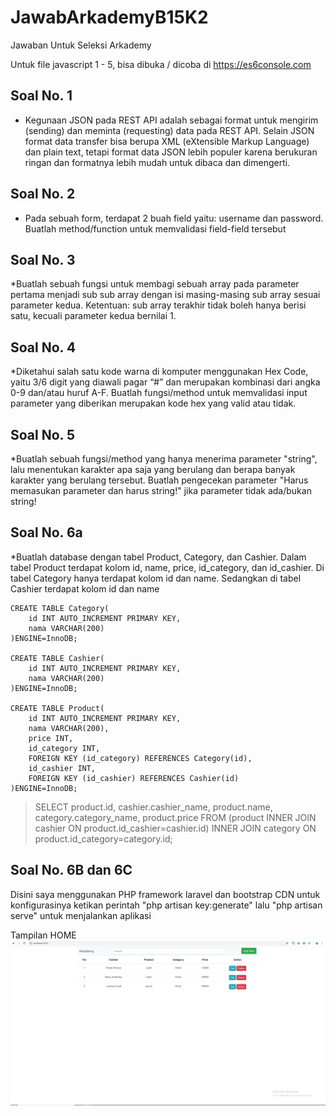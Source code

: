 # JawabArkademyB15K2
Jawaban Untuk Seleksi Arkademy 

Untuk file javascript 1 - 5, bisa dibuka / dicoba di https://es6console.com
## Soal No. 1
* Kegunaan JSON pada REST API adalah sebagai format untuk mengirim (sending) dan meminta (requesting) data pada REST API. Selain JSON format data transfer bisa berupa XML (eXtensible Markup Language) dan plain text, tetapi format data JSON lebih populer karena berukuran ringan dan formatnya lebih mudah untuk dibaca dan dimengerti.
## Soal No. 2
* Pada sebuah form, terdapat 2 buah field yaitu: username dan password. Buatlah method/function untuk memvalidasi field-field tersebut
## Soal No. 3
*Buatlah sebuah fungsi untuk membagi sebuah array pada parameter pertama menjadi sub sub array dengan isi masing-masing sub array sesuai parameter kedua. Ketentuan: sub array terakhir tidak boleh hanya berisi satu, kecuali parameter kedua bernilai 1.
## Soal No. 4
*Diketahui salah satu kode warna di komputer menggunakan Hex Code, yaitu 3/6 digit yang diawali pagar “#” dan merupakan kombinasi dari angka 0-9 dan/atau huruf A-F. Buatlah fungsi/method untuk memvalidasi input parameter yang diberikan merupakan kode hex yang valid atau tidak.
## Soal No. 5
*Buatlah sebuah fungsi/method yang hanya menerima parameter "string", lalu menentukan karakter apa saja yang berulang dan berapa banyak karakter yang berulang tersebut. Buatlah pengecekan parameter "Harus memasukan parameter dan harus string!" jika parameter tidak ada/bukan string!

## Soal No. 6a
*Buatlah database dengan tabel Product, Category, dan Cashier. Dalam tabel Product terdapat kolom id, name, price,  id_category, dan id_cashier. Di tabel Category hanya terdapat kolom id dan name. Sedangkan di tabel Cashier terdapat kolom id dan name
```
CREATE TABLE Category(
    id INT AUTO_INCREMENT PRIMARY KEY,
    nama VARCHAR(200)
)ENGINE=InnoDB;

CREATE TABLE Cashier(
    id INT AUTO_INCREMENT PRIMARY KEY,
    nama VARCHAR(200)
)ENGINE=InnoDB;

CREATE TABLE Product(
    id INT AUTO_INCREMENT PRIMARY KEY,
    nama VARCHAR(200),
    price INT,
    id_category INT,
    FOREIGN KEY (id_category) REFERENCES Category(id),
    id_cashier INT,
    FOREIGN KEY (id_cashier) REFERENCES Cashier(id)
)ENGINE=InnoDB;
```

>SELECT product.id, cashier.cashier_name, product.name, category.category_name, product.price FROM (product INNER JOIN cashier ON product.id_cashier=cashier.id) INNER JOIN category ON product.id_category=category.id;

## Soal No. 6B dan 6C
Disini saya menggunakan PHP framework laravel dan bootstrap CDN
untuk konfigurasinya ketikan perintah "php artisan key:generate" lalu "php artisan serve" untuk menjalankan aplikasi

Tampilan HOME
  ![tampilan home](https://github.com/Lukman-Hadi/JawabArkademyB15K2/blob/master/ss.png)

